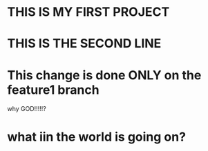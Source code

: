 # THIS IS MY FIRST PROJECT
# THIS IS THE SECOND LINE 
# This change is done ONLY on the feature1 branch
why GOD!!!!!?
# what iin the world is going on?
